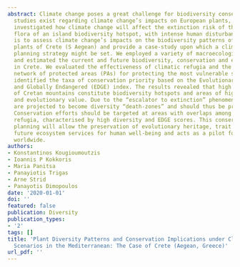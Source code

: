```yaml
---
abstract: Climate change poses a great challenge for biodiversity conservation. Several
  studies exist regarding climate change’s impacts on European plants, yet none has
  investigated how climate change will affect the extinction risk of the entire endemic
  flora of an island biodiversity hotspot, with intense human disturbance. Our aim
  is to assess climate change’s impacts on the biodiversity patterns of the endemic
  plants of Crete (S Aegean) and provide a case-study upon which a climate-smart conservation
  planning strategy might be set. We employed a variety of macroecological analyses
  and estimated the current and future biodiversity, conservation and extinction hotspots
  in Crete. We evaluated the effectiveness of climatic refugia and the Natura 2000
  network of protected areas (PAs) for protecting the most vulnerable species and
  identified the taxa of conservation priority based on the Evolutionary Distinct
  and Globally Endangered (EDGE) index. The results revealed that high altitude areas
  of Cretan mountains constitute biodiversity hotspots and areas of high conservation
  and evolutionary value. Due to the “escalator to extinction” phenomenon, these areas
  are projected to become diversity “death-zones” and should thus be prioritised.
  Conservation efforts should be targeted at areas with overlaps among PAs and climatic
  refugia, characterised by high diversity and EDGE scores. This conservation-prioritisation
  planning will allow the preservation of evolutionary heritage, trait diversity and
  future ecosystem services for human well-being and acts as a pilot for similar regions
  worldwide.
authors:
- Konstantinos Kougioumoutzis
- Ioannis P Kokkoris
- Maria Panitsa
- Panayiotis Trigas
- Arne Strid
- Panayotis Dimopoulos
date: '2020-01-01'
doi: ''
featured: false
publication: Diversity
publication_types:
- '2'
tags: []
title: 'Plant Diversity Patterns and Conservation Implications under Climate-Change
  Scenarios in the Mediterranean: The Case of Crete (Aegean, Greece)'
url_pdf: ''
---
```

